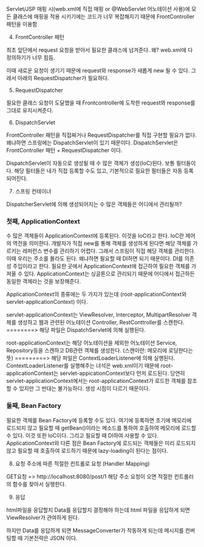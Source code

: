 Servlet/JSP 매핑 시(web.xml에 직접 매핑 or @WebServlet 어노테이션 사용)에 모든 클래스에 매핑을 적용 시키기에는 코드가 너무 복잡해지기 때문에 FrontController 패턴을 이용함

4. FrontController 패턴

최초 앞단에서 request 요청을 받아서 필요한 클래스에 넘겨준다. 왜? web.xml에 다 정의하기가 너무 힘듬.

이때 새로운 요청이 생기기 때문에 request와 response가 새롭게 new 될 수 있다. 그래서 아래의 RequestDispatcher가 필요하다.

5. RequestDispatcher

필요한 클래스 요청이 도달했을 때 Frontcontroller에 도착한 request와 response를 그대로 유지시켜준다.

6. DispatchServlet

FrontController 패턴을 직접짜거나 RequestDispatcher를 직접 구현할 필요가 없다. 왜냐하면 스프링에는 DispatchServlet이 있기 때문이다. DispatchServlet은 FrontController 패턴 + RequestDispatcher 이다.

DispatchServlet이 자동으로 생성될 때 수 많은 객체가 생성(IoC)된다. 보통 필터들이다. 해당 필터들은 내가 직접 등록할 수도 있고, 기본적으로 필요한 필터들은 자동 등록 되어진다.

7. 스프링 컨테이너

DispatcherServlet에 의해 생성되어지는 수 많은 객체들은 어디에서 관리될까?

### 첫째, ApplicationContext

수 많은 객체들이 ApplicationContext에 등록된다. 이것을 IoC라고 한다. IoC란 제어의 역전을 의미한다. 개발자가 직접 new를 통해 객체를 생성하게 된다면 해당 객체를 가르키는 레퍼런스 변수를 관리하기 어렵다. 그래서 스프링이 직접 해당 객체를 관리한다. 이때 우리는 주소를 몰라도 된다. 왜냐하면 필요할 때 DI하면 되기 때문이다. DI를 의존성 주입이라고 한다. 필요한 곳에서 ApplicationContext에 접근하여 필요한 객체를 가져올 수 있다. ApplicationContext는 싱글톤으로 관리되기 때문에 어디에서 접근하든 동일한 객체라는 것을 보장해준다.

ApplicationContext의 종류에는 두 가지가 있는데 (root-applicationContext와 servlet-applicationContext) 이다.

servlet-applicationContext는 ViewResolver, Interceptor, MultipartResolver 객체를 생성하고 웹과 관련된 어노테이션 Controller, RestConttroller를 스캔한다.
========> 해당 파일은 DispatchServlet에 의해 실행된다.

root-applicationContext는 해당 어노테이션을 제외한 어노테이션 Service, Repository등을 스캔하고 DB관련 객체를 생성한다. (스캔이란: 메모리에 로딩한다는 뜻)
=========> 해당 파일은 ContextLoaderListener에 의해 실행된다. ContextLoaderListener를 실행해주는 녀석은 web.xml이기 때문에 root-applicationContext는 servlet-appicationContext보다 먼저 로드된다.
당연히 servlet-applicationContext에서는 root-applicationContext가 로드한 객체를 참조할 수 있지만 그 반대는 불가능하다. 생성 시점이 다르기 때문이다.

### 둘째, Bean Factory

필요한 객체를 Bean Factory에 등록할 수도 있다. 여기에 등록하면 초기에 메모리에 로드되지 않고 필요할 때 getBean()이라는 메소드를 통하여 호출하여 메모리에 로드할 수 있다. 이것 또한 IoC이다. 그리고 필요할 때 DI하여 사용할 수 있다. ApplicationContext와 다른 점은 Bean Factory에 로드되는 객체들은 미리 로드되지 않고 필요할 때 호출하여 로드하기 때문에 lazy-loading이 된다는 점이다.

8. 요청 주소에 따른 적절한 컨트롤로 요청 (Handler Mapping)

GET요청 => http://localhost:8080/post/1
해당 주소 요청이 오면 적절한 컨트롤러의 함수를 찾아서 실행한다.

9. 응답

html파일을 응답할지 Data를 응답할지 결정해야 하는데 html 파일을 응답하게 되면 ViewResolver가 관여하게 된다.

하지만 Data를 응답하게 되면 MessageConverter가 작동하게 되는데 메시지를 컨버팅할 때 기본전략은 JSON 이다.
